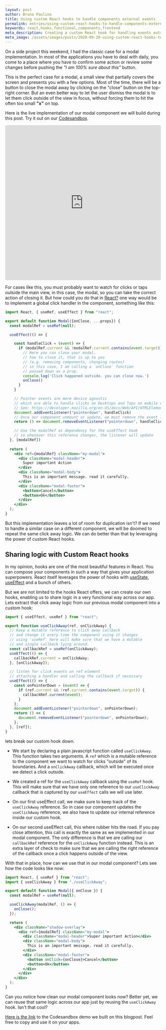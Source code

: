 ```yaml
---
layout: post
author: Bruno Paulino
title: Using custom React hooks to handle components external events
permalink: entries/using-custom-react-hooks-to-handle-components-external-events
keywords: react,hooks,functional,components,frontend
meta_description: Creating a custom React hook for handling events outside of components like dismissing a modal.
meta_image: /assets/images/posts/2020-09-20-using-custom-react-hooks-to-handle-components-external-events.jpg
---
```


On a side project this weekend, I had the classic case for a modal implementation. In most of the applications you have to deal with daily, you come to a place where you have to confirm some action or review some changes before pushing the _"I am 100% sure about this"_ button.

This is the perfect case for a modal, a small view that partially covers the screen and presents you with a few options. Most of the time, there will be a button to close the modal away by clicking on the "close" button on the top-right corner. But an even better way to let the user dismiss the modal is to let them click outside of the view in focus, without forcing them to hit the often too small __"x"__ on top.

Here is the live implementation of our modal component we will build during this post. Try it out on our [Codesandbox](https://codesandbox.io/s/small-browser-vosod?file=/src/Modal.js).

<iframe src="https://codesandbox.io/embed/react-custom-hooks-see0d?fontsize=14&hidenavigation=1&theme=dark&view=preview"
     style="width:100%; height:500px; border:0; border-radius: 4px; overflow:hidden;"
     title="react-custom-hooks"
     allow="accelerometer; ambient-light-sensor; camera; encrypted-media; geolocation; gyroscope; hid; microphone; midi; payment; usb; vr; xr-spatial-tracking"
     sandbox="allow-forms allow-modals allow-popups allow-presentation allow-same-origin allow-scripts"
   ></iframe>

For cases like this, you must probably want to watch for clicks or taps outside the main view, in this case, the modal, so you can take the correct action of closing it. But how could you do that in [React?](https://reactjs.org/) one way would be to implement a global click handler in the component, something like this:

```jsx
import React, { useRef, useEffect } from "react";

export default function Modal({onClose, ...props}) {
  const modalRef = useRef(null);

  useEffect(() => {

    const handleClick = (event) => {
      if (modalRef.current && !modalRef.current.contains(event.target)) {
        // Here you can close your modal.
        // how to close it, that is up to you
        // (e.g. removing components, changing routes)
        // in this case, I am calling a `onClose` function
        // passed down as a prop.
        console.log('Click happened outside. you can close now.')
        onClose()
      }
    }

    // Pointer events are more device agnostic
    // which are able to handle clicks on Desktops and Taps on mobile devices
    // See: https://developer.mozilla.org/en-US/docs/Web/API/HTMLElement/pointerdown_event
    document.addEventListener("pointerdown", handleClick)
    // Once our component unmount or update, we must remove the event listener
    return () => document.removeEventListener("pointerdown", handleClick)

    // Use the modalRef as dependency for the useEffect hook
    // so whenever this reference changes, the listener will update
  }, [modalRef])
  
  return (
    <div ref={modalRef} className="my-modal">
      <div className="modal-header">
        Super important Action
      </div>
      <div className="modal-body">
        This is an important message. read it carefully.
      </div>
      <div className="modal-footer">
        <button>Cancel</button>
        <button>Ok</button>
      </div>
    </div>
  );
}
```

But this implementation leaves a lot of room for duplication isn't? If we need to handle a similar case on a different component, we will be doomed to repeat the same click away logic. We can do better than that by leveraging the power of custom React hooks.

## Sharing logic with Custom React hooks

In my opinion, hooks are one of the most beautiful features in React. You can compose your components in such a way that gives your application superpowers. React itself leverages the power of hooks with [useState](https://reactjs.org/docs/hooks-state.html), [useEffect](https://reactjs.org/docs/hooks-effect.html) and a bunch of others.

But we are not limited to the hooks React offers, we can create our own hooks, enabling us to share logic in a very functional way across our app. Lets extract that click away logic from our previous modal component into a custom hook:

```jsx
import { useEffect, useRef } from "react";

export function useClickAway(ref, onClickAway) {
  // Keep a mutable reference to click away callback
  // and change it every time the component using it changes
  // using 'useRef' here will make sure that we have a mutable
  // and single callback lying around.
  const callbackRef = useRef(onClickAway);
  useEffect(() => {
    callbackRef.current = onClickAway;
  }, [onClickAway]);

  // listen for click events on ref element
  // attaching a handler and calling the callback if necessary
  useEffect(() => {
    const onPointerDown = (event) => {
      if (ref.current && !ref.current.contains(event.target)) {
        callbackRef.current(event);
      }
    };
    document.addEventListener("pointerdown", onPointerDown);
    return () => {
      document.removeEventListener("pointerdown", onPointerDown);
    };
  }, [ref]);
}
```

lets break our custom hook down.

* We start by declaring a plain javascript function called `useClickAway`. This function takes two arguments. A `ref` which is a mutable reference to the component we want to watch for clicks "outside" of its boundaries. And a `onClickAway` callback, which will be executed once we detect a click outside.

* We created a ref for the `useClickAway` callback using the `useRef` hook. This will make sure that we have only one reference to our `useClickAway` callback that is captured by our `useEffect` calls we will use later.

* On our first useEffect call, we make sure to keep track of the `useClickAway` reference. So in case our component updates the `useClickAway` reference, we also have to update our internal reference inside our custom hook.

* On our second useEffect call, this where rubber hits the road. If you pay close attention, this call is exactly the same as we implemented in our modal component. The only difference is that we are calling our `callbackRef` reference for the `onClickAway` function instead. This is an extra layer of check to make sure that we are calling the right reference of the callback once a click happens outside of the view.

With that in place, how can we use that in our modal component? Lets see how the code looks like now:

```jsx
import React, { useRef } from "react";
import { useClickAway } from "./useClickAway";

export default function Modal({ onClose }) {
  const modalRef = useRef(null);

  useClickAway(modalRef, () => {
    onClose();
  });

  return (
    <div className="shadow-overlay">
      <div ref={modalRef} className="my-modal">
        <div className="modal-header">Super important Action</div>
        <div className="modal-body">
          This is an important message. read it carefully.
        </div>
        <div className="modal-footer">
          <button onClick={onClose}>Cancel</button>
          <button>Ok</button>
        </div>
      </div>
    </div>
  );
}
```

Can you notice how clean our modal component looks now? Better yet, we can reuse that same logic across our app just by reusing the `useClickAway` hook. Isn't that cool?

[Here is the link](https://codesandbox.io/s/small-browser-vosod?file=/src/Modal.js) to the Codesandbox demo we built on this blogpost. Feel free to copy and use it on your apps.